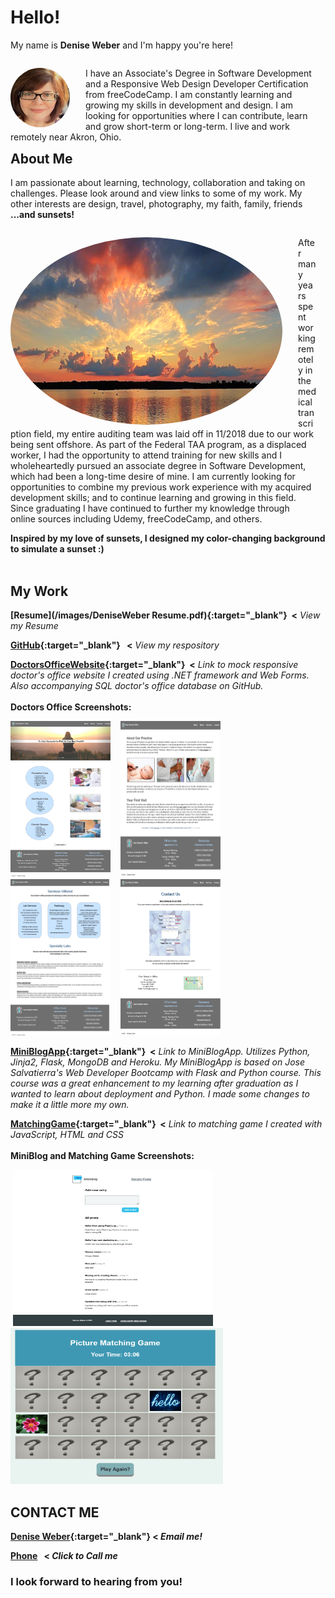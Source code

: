 
# Hello!  
My name is **Denise Weber** and I'm happy you're here! 
<p style="margin-right: 15px; float: right;"><img src="/images/me.png" alt="Denise picture" width="95" height="95" style="border-radius:50%; margin-right: 25px; float: left;"/> I have an Associate's Degree in Software Development and a Responsive Web Design Developer Certification from freeCodeCamp. I am constantly learning and growing my skills in development and design. I am looking for opportunities where I can contribute, learn and grow short-term or long-term. I live and work remotely near Akron, Ohio.</p> 

## About Me
I am passionate about learning, technology, collaboration and taking on challenges. Please look around and view links to some of my work. My other interests are design, travel, photography, my faith, family, friends **...and sunsets!** 
<p style="margin-right: 15px; float: right;"><img src="images/sunset.png" alt="sunset picture" width="435" height="300" style="border-radius:50%; margin-right: 25px; float: left;"/> After many years spent working remotely in the medical transcription field, my entire auditing team was laid off in 11/2018 due to our work being sent offshore. As part of the Federal TAA program, as a displaced worker, I had the opportunity to attend training for new skills and I wholeheartedly pursued an associate degree in Software Development, which had been a long-time desire of mine. I am currently looking for opportunities to combine my previous work experience with my acquired development skills; and to continue learning and growing in this field. Since graduating I have continued to further my knowledge through online sources including Udemy, freeCodeCamp, and others.</p>

**Inspired by my love of sunsets, I designed my color-changing background to simulate a sunset :)**
<br><br>
## My Work
**[Resume](/images/DeniseWeber Resume.pdf){:target="_blank"}&nbsp; <** _View my Resume_

**[GitHub](http://github.com/dweber0001){:target="_blank"}&nbsp;&nbsp; <** _View my respository_

**[DoctorsOfficeWebsite](http://yourdoctorsoffice2021.azurewebsites.net){:target="_blank"}&nbsp; <**  _Link to mock responsive doctor's office website I created using .NET framework and Web Forms. Also accompanying SQL doctor's office database on GitHub._  <br>
<br>
**Doctors Office Screenshots:**

<p float="center">
  <img src="/images/home.png" width="160" height="250"> &nbsp;&nbsp;
  <img src="/images/about.png" width="160" height="250"> &nbsp;&nbsp;
  <img src="/images/services.png" width="160" height="250"> &nbsp;&nbsp;
  <img src="/images/contact.png" width="160" height="250"> 
  </p>

**[MiniBlogApp](http://dweber-microblog-app.herokuapp.com){:target="_blank"}&nbsp; <** _Link to MiniBlogApp. Utilizes Python, Jinja2, Flask, MongoDB and Heroku. My MiniBlogApp is based on Jose Salvatierra's Web Developer Bootcamp with Flask and Python course. This course was a great enhancement to my learning after graduation as I wanted to learn about deployment and Python. I made some changes to make it a little more my own._ 

**[MatchingGame](https://deniseweberdev.com/matchGame/){:target="_blank"}&nbsp; <** _Link to matching game I created with JavaScript, HTML and CSS_ <br>
<br>
**MiniBlog and Matching Game Screenshots:**
<p float="left">
&nbsp;<img src="/images/miniblogapp.png" width="320" height="250"> &nbsp;&nbsp;
&nbsp;<img src="/images/PictureMatchingGameJavaScript.PNG" width="340" height="250">&nbsp;
</p> 


## CONTACT ME 
**[Denise Weber](mailto:dweber0001@gmail.com?subject=[GitHub]%20Source%20MyPortfolio){:target="_blank"}&nbsp;<  _Email me!_**

**<a href="tel:330-212-1204">Phone</a> &nbsp; < _Click to Call me_**




### I look forward to hearing from you! 
